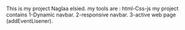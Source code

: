 This is my project Naglaa elsied.
my tools are :
html-Css-js
my project contains 
1-Dynamic navbar.
2-responsive navbar.
3-active web page (addEventLisener).







